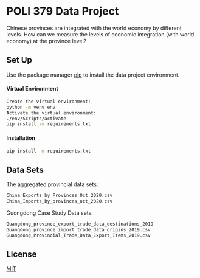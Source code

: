 # POLI 379 Data Project 

Chinese provinces are integrated with the world economy by different levels. How can we measure the levels of economic integration (with world economy) at the province level?

## Set Up

Use the package manager [pip](https://pip.pypa.io/en/stable/) to install the data project environment.

#### Virtual Environment
```bash
Create the virtual environment:
python -m venv env
Activate the virtual environment:
./env/Scripts/activate
pip install -m requirements.txt
```

#### Installation
```bash
pip install -m requirements.txt
```

## Data Sets

The aggregated provincial data sets:
```python
China_Exports_by_Provinces_Oct_2020.csv
China_Imports_by_provinces_oct_2020.csv
```

Guongdong Case Study Data sets:
```python
Guangdong_province_export_trade_data_destinations_2019
Guangdong_province_import_trade_data_origins_2019.csv
Guangdong_Provincial_Trade_Data_Export_Items_2019.csv
```


## License
[MIT](https://choosealicense.com/licenses/mit/)